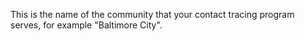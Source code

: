 This is the name of the community that your contact tracing program serves, for example "Baltimore City".
